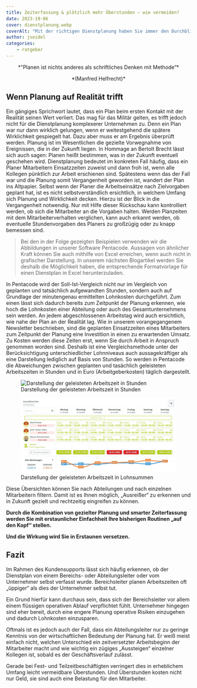```yaml
---
title: Zeiterfassung & plötzlich mehr Überstunden – wie vermeiden?
date: 2023-19-06
cover: dienstplanung.webp
coverAlt: "Mit der richtigen Dienstplanung haben Sie immer den Durchblick"
author: jseidel
categories:
    - ratgeber
---
```


<p style="text-align: center;"> *"Planen ist nichts anderes als schriftliches Denken mit Methode“* </p>

<p style="text-align: center;"> *(Manfred Helfrecht)* </p>

## Wenn Planung auf Realität trifft

Ein gängiges Sprichwort lautet, dass ein Plan beim ersten Kontakt mit der Realität seinen Wert verliert. Das mag für das Militär gelten, es trifft jedoch nicht für die Dienstplanung komplexerer Unternehmen zu. Denn ein Plan war nur dann wirklich gelungen, wenn er weitestgehend die spätere Wirklichkeit gespiegelt hat. Dazu aber muss er am Ergebnis überprüft werden. Planung ist im Wesentlichen die gezielte Vorwegnahme von Ereignissen, die in der Zukunft liegen. In Hommage an Bertolt Brecht lässt sich auch sagen: Planen heißt bestimmen, was in der Zukunft eventuell geschehen wird. Dienstplanung bedeutet im konkreten Fall häufig, dass ein Planer Mitarbeitern Einsatzzeiten zuweist und dann froh ist, wenn alle Kollegen pünktlich zur Arbeit erschienen sind. Spätestens wenn das der Fall war und die Planung somit Vergangenheit geworden ist, wandert der Plan ins Altpapier. Selbst wenn der Planer die Arbeitseinsätze nach Zielvorgaben geplant hat, ist es nicht selbstverständlich ersichtlich, in welchem Umfang sich Planung und Wirklichkeit decken. Hierzu ist der Blick in die Vergangenheit notwendig. Nur mit Hilfe dieser Rückschau kann kontrolliert werden, ob sich die Mitarbeiter an die Vorgaben halten. Werden Planzeiten mit dem Mitarbeiterverhalten verglichen, kann auch erkannt werden, ob eventuelle Stundenvorgaben des Planers zu großzügig oder zu knapp bemessen sind.

> Bei den in der Folge gezeigten Beispielen verwenden wir die Abbildungen in unserer Software Pentacode. Aussagen von ähnlicher Kraft können Sie auch mithilfe von Excel erreichen, wenn auch nicht in grafischer Darstellung. In unserem nächsten Blogartikel werden Sie deshalb die Möglichkeit haben, die entsprechende Formatvorlage für einen Dienstplan in Excel herunterzuladen.

In Pentacode wird der Soll-Ist-Vergleich nicht nur im Vergleich von geplanten und tatsächlich aufgewandten Stunden, sondern auch auf Grundlage der minutengenau ermittelten Lohnkosten durchgeführt. Zum einen lässt sich dadurch bereits zum Zeitpunkt der Planung erkennen, wie hoch die Lohnkosten einer Abteilung oder auch des Gesamtunternehmens sein werden. An jedem abgeschlossenen Arbeitstag wird auch ersichtlich, wie nahe der Plan an der Realität lag. Wie in unserem vorangegangenem Newsletter beschrieben, sind die geplanten Einsatzzeiten eines Mitarbeiters zum Zeitpunkt der Planung eine Investition in einen zu erwartenden Umsatz. Zu Kosten werden diese Zeiten erst, wenn Sie durch Arbeit in Anspruch genommen worden sind. Deshalb ist eine Vergleichsmethode unter der Berücksichtigung unterschiedlicher Lohnniveaus auch aussagekräftiger als eine Darstellung lediglich auf Basis von Stunden. So werden in Pentacode die Abweichungen zwischen geplanten und tasächlich geleisteten Arbeitszeiten in Stunden und in Euro (Arbeitgeberkosten) täglich dargestellt.

<figure>
<img src="arbeitszeit_vergleich.webp" alt="Darstellung der geleisteten Arbeitszeit in Stunden" />
<figcaption> Darstellung der geleisteten Arbeitszeit in Stunden </figcaption>
</figure>


<figure>
<img src="kosten_vergleich.webp" alt="Darstellung der geleisteten Arbeitszeit in Lohnsummen" />
<figcaption> Darstellung der geleisteten Arbeitszeit in Lohnsummen </figcaption>
</figure>


Diese Übersichten können Sie nach Abteilungen und nach einzelnen Mitarbeitern filtern. Damit ist es Ihnen möglich, „Ausreißer“ zu erkennen und in Zukunft gezielt und rechtzeitig eingreifen zu können.

**Durch die Kombination von gezielter Planung und smarter Zeiterfassung werden Sie mit erstaunlicher Einfachheit Ihre bisherigen Routinen „auf den Kopf“ stellen.**

**Und die Wirkung wird Sie in Erstaunen versetzen.**

## Fazit

Im Rahmen des Kundensupports lässt sich häufig erkennen, ob der Dienstplan von einem Bereichs- oder Abteilungsleiter oder vom Unternehmer selbst verfasst wurde. Bereichsleiter planen Arbeitszeiten oft „üppiger“ als dies der Unternehmer selbst tut.

Ein Grund hierfür kann durchaus sein, dass sich der Bereichsleiter vor allem einem flüssigen operativen Ablauf verpflichtet fühlt. Unternehmer hingegen sind eher bereit, durch eine engere Planung operative Risiken einzugehen und dadurch Lohnkosten einzusparen.

Oftmals ist es jedoch auch der Fall, dass ein Abteilungsleiter nur zu geringe Kenntnis von der wirtschaftlichen Bedeutung der Planung hat. Er weiß meist einfach nicht, welchen Unterschied ein zeitversetzter Arbeitsbeginn der Mitarbeiter macht und wie wichtig ein zügiges „Aussteigen“ einzelner Kollegen ist, sobald es der Geschäftsverlauf zulässt.

Gerade bei Fest- und Teilzeitbeschäftigten verringert dies in erheblichem Umfang leicht vermeidbare Überstunden. Und Überstunden kosten nicht nur Geld, sie sind auch eine Belastung für den Mitarbeiter.